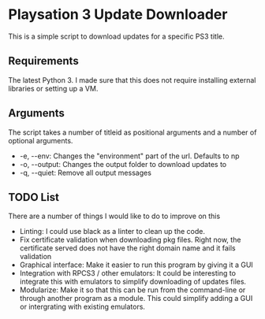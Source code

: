 # Playsation 3 Update Downloader

This is a simple script to download updates for a specific PS3 title.

## Requirements

The latest Python 3. I made sure that this does not require installing external libraries or setting up a VM.

## Arguments

The script takes a number of titleid as positional arguments and a number of optional arguments.
 * -e, --env: Changes the "environment" part of the url. Defaults to np
 * -o, --output: Changes the output folder to download updates to
 * -q, --quiet: Remove all output messages

## TODO List

There are a number of things I would like to do to improve on this
 * Linting: I could use black as a linter to clean up the code.
 * Fix certificate validation when downloading pkg files. Right now, the certificate served does not have the right domain name and it fails validation
 * Graphical interface: Make it easier to run this program by giving it a GUI
 * Integration with RPCS3 / other emulators: It could be interesting to integrate this with emulators to simplify downloading of updates files.
 * Modularize: Make it so that this can be run from the command-line or through another program as a module. This could simplify adding a GUI or intergrating with existing emulators.

